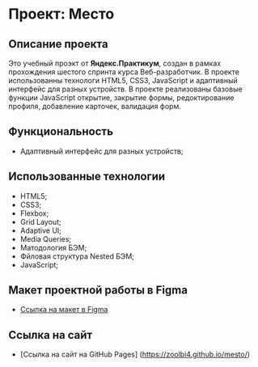 # Проект: Место

## Описание проекта
Это учебный проэкт от **Яндекс.Практикум**, создан в рамках прохождения шестого спринта курса Веб-разработчик.  В проекте  использованны технологи HTML5, CSS3, JavaScript и адаптивный интерфейс для разных устройств. В проекте реализованы базовые функции JavaScript открытие, закрытие формы, редоктирование профиля, добавление карточек, валидация форм.

## Функциональность
* Адаптивный интерфейс для разных устройств;

## Использованные технологии
* HTML5;
* CSS3;
* Flexbox;
* Grid Layout;
* Adaptive UI;
* Media Queries;
* Матодология БЭМ;
* Фйловая структура Nested БЭМ;
* JavaScript;

## Макет проектной работы в Figma
* [Ссылка на макет в Figma](https://www.figma.com/file/kRVLKwYG3d1HGLvh7JFWRT/JavaScript.-Sprint-6?node-id=0%3A1)

## Ссылка на сайт
* [Ссылка на сайт на GitHub Pages] (https://zoolbi4.github.io/mesto/)
